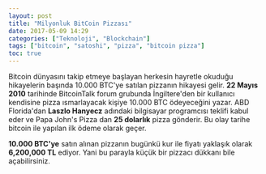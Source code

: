 ```yaml
---
layout: post
title: "Milyonluk BitCoin Pizzası"
date: 2017-05-09 14:29
categories: ["Teknoloji", "Blockchain"]
tags: ["bitcoin", "satoshi", "pizza", "bitcoin pizza"]
toc: true
---
```


Bitcoin dünyasını takip etmeye başlayan herkesin hayretle okuduğu hikayelerin başında 10.000 BTC'ye satılan pizzanın hikayesi gelir. **22 Mayıs 2010** tarihinde BitcoinTalk forum grubunda İngiltere'den bir kullanıcı kendisine pizza ısmarlayacak kişiye 10.000 BTC ödeyeceğini yazar. ABD Florida'dan **Laszlo Hanyecz** adındaki bilgisayar programcısı teklifi kabul eder ve Papa John's Pizza dan **25 dolarlık** pizza gönderir. Bu olay tarihe bitcoin ile yapılan ilk ödeme olarak geçer.

**10.000 BTC'ye** satın alınan pizzanın bugünkü kur ile fiyatı yaklaşık olarak **6,200,000 TL** ediyor. Yani bu parayla küçük bir pizzacı dükkanı bile açabilirsiniz.